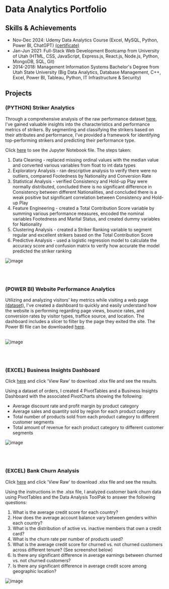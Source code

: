 # Data Analytics Portfolio

## Skills & Achievements
 * Nov-Dec 2024: Udemy Data Analytics Course (Excel, MySQL, Python, Power BI, ChatGPT) [(certificate)](https://github.com/alyssawinn/data-analytics-portfolio/blob/main/udemy_data_analytics_certificate.pdf)
 * Jan-Jun 2021: Full-Stack Web Development Bootcamp from University of Utah (HTML, CSS, JavaScript, Express.js, React.js, Node.js, Python, MongoDB, SQL, Git)
 * 2014-2018: Management Information Systems Bachelor's Degree from Utah State University (Big Data Analytics, Database Management, C++, Excel, Power BI, Tableau, Python, IT Infrastructure & Security)

## Projects
### (PYTHON) Striker Analytics
Through a comprehensive analysis of the raw performance dataset [here](https://github.com/alyssawinn/data-analytics-portfolio/blob/main/performance_data.xlsx), I've gained valuable insights into the characteristics and performance metrics of strikers. By segmenting and classifying the strikers based on their attributes and performance, I've provided a framework for identifying top-performing strikers and predicting their performance type.

Click [here](https://github.com/alyssawinn/data-analytics-portfolio/blob/main/Striker_Analytics.ipynb) to see the Jupyter Notebook file. The steps taken:
 1. Data Cleaning - replaced missing ordinal values with the median value and converted various variables from float to int data types
 2. Exploratory Analysis - ran descriptive analysis to verify there were no outliers, compared Footedness by Nationality and Conversion Rate
 3. Statistical Analysis - verified Consistency and Hold-up Play were normally distributed, concluded there is no significant difference in Consistency between different Nationalities, and concluded there is a weak positive but significant correlation between Consistency and Hold-up Play
 4. Feature Engineering - created a Total Contribution Score variable by summing various performance measures, encoded the nominal variables Footedness and Marital Status, and created dummy variables for Nationality
 5. Clustering Analysis - created a Striker Ranking variable to segment regular and excellent strikers based on the Total Contribution Score
 6. Predictive Analysis - used a logistic regression model to calculate the accuracy score and confusion matrix to verify how accurate the model predicted the striker ranking

![image](https://github.com/user-attachments/assets/4241126f-ecda-47ec-a22d-7498fe634f3e)

<br> <br>
### (POWER BI) Website Performance Analytics
Utilizing and analyzing visitors' key metrics while visiting a web page [(dataset)](https://github.com/alyssawinn/data-analytics-portfolio/blob/main/website_performance_analytics.csv), I've created a dashboard to quickly and easily understand how the website is performing regarding page views, bounce rates, and conversion rates by visitor types, traffice source, and location. The dashboard includes a slicer to filter by the page they exited the site. The Power BI file can be downloaded [here](https://github.com/alyssawinn/data-analytics-portfolio/blob/main/dashboard_project.pbix). <br><br>

![image](https://github.com/user-attachments/assets/7aa2de77-4ffb-4462-83e9-e73cde25e068)

<br> <br>
### (EXCEL) Business Insights Dashboard
Click [here](https://github.com/alyssawinn/data-analytics-portfolio/blob/558b9b0b95599a0adf0ace9dc3c02c5ec62c86e0/Business%20Insights%20Dashboard%20Project.xlsx) and click 'View Raw' to download .xlsx file and see the results.

Using a dataset of orders, I created 4 PivotTables and a Business Insights Dashboard with the associated PivotCharts showing the following:
 * Average discount rate and profit margin by product category
 * Average sales and quantity sold by region for each product category
 * Total number of products sold from each product category to different customer segments
 * Total amount of revenue for each product category to different customer segments

 ![image](https://github.com/user-attachments/assets/ea778a4c-7e3c-4291-bf34-d98a5d673b0f)

<br> <br>
### (EXCEL) Bank Churn Analysis
Click [here](https://github.com/alyssawinn/data-analytics-portfolio/blob/4bae85ac9f3c1b66afb7fef0dbc743c85cf8375c/Bank%20Churn%20Analysis%20Project.xlsx) and click 'View Raw' to download .xlsx file and see the results.

Using the instructions in the .xlsx file, I analyzed customer bank churn data using PivotTables and the Data Analysis ToolPak to answer the following questions:
 1. What is the average credit score for each country?
 2. How does the average account balance vary between genders within each country?
 3. What is the distribution of active vs. inactive members that own a credit card?
 4. What is the churn rate per number of products used?
 5. What is the average credit score for churned vs. not churned customers across different tenure? (See screenshot below)
 6. Is there any significant difference in average earnings between churned vs. not churned customers?
 7. Is there any significant difference in average credit score among geographic location?
    
 ![image](https://github.com/user-attachments/assets/91da744a-3b72-4984-aec7-120320f1a53a)

